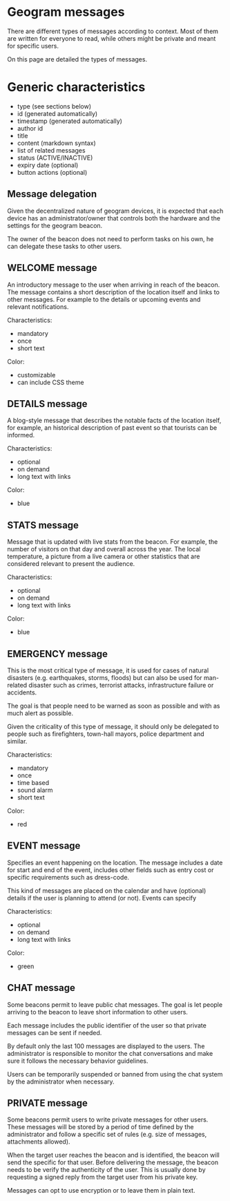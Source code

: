 # Geogram messages

There are different types of messages according to context.
Most of them are written for everyone to read, while others
might be private and meant for specific users.

On this page are detailed the types of messages.

# Generic characteristics

+ type (see sections below)
+ id (generated automatically)
+ timestamp (generated automatically)
+ author id
+ title
+ content (markdown syntax)
+ list of related messages
+ status (ACTIVE/INACTIVE)
+ expiry date (optional)
+ button actions (optional)


## Message delegation

Given the decentralized nature of geogram devices, it is
expected that each device has an administrator/owner that
controls both the hardware and the settings for the
geogram beacon.

The owner of the beacon does not need to perform tasks
on his own, he can delegate these tasks to other users.


## WELCOME message

An introductory message to the user when arriving in reach of
the beacon. The message contains a short description of the
location itself and links to other messages. For example to
the details or upcoming events and relevant notifications.

Characteristics:
+ mandatory
+ once
+ short text

Color:
+ customizable
+ can include CSS theme


## DETAILS message

A blog-style message that describes the notable facts of the
location itself, for example, an historical description of
past event so that tourists can be informed.

Characteristics:
+ optional
+ on demand
+ long text with links

Color:
+ blue

## STATS message

Message that is updated with live stats from the beacon.
For example, the number of visitors on that day and overall across
the year. The local temperature, a picture from a live camera or
other statistics that are considered relevant to present the
audience.

Characteristics:
+ optional
+ on demand
+ long text with links

Color:
+ blue


## EMERGENCY message

This is the most critical type of message, it is used for
cases of natural disasters (e.g. earthquakes, storms, floods)
but can also be used for man-related disaster such as crimes,
terrorist attacks, infrastructure failure or accidents.

The goal is that people need to be warned as soon as possible
and with as much alert as possible.

Given the criticality of this type of message, it should only
be delegated to people such as firefighters, town-hall mayors,
police department and similar.

Characteristics:
+ mandatory
+ once
+ time based
+ sound alarm
+ short text

Color:
+ red


## EVENT message

Specifies an event happening on the location.
The message includes a date for start and end of the
event, includes other fields such as entry cost or
specific requirements such as dress-code.

This kind of messages are placed on the calendar
and have (optional) details if the user is planning
to attend (or not). Events can specify

Characteristics:
+ optional
+ on demand
+ long text with links

Color:
+ green


## CHAT message

Some beacons permit to leave public chat messages.
The goal is let people arriving to the beacon to leave
short information to other users.

Each message includes the public identifier of the user
so that private messages can be sent if needed.

By default only the last 100 messages are displayed to
the users. The administrator is responsible to monitor
the chat conversations and make sure it follows the
necessary behavior guidelines.

Users can be temporarily suspended or banned from using
the chat system by the administrator when necessary.


## PRIVATE message

Some beacons permit users to write private messages for
other users. These messages will be stored by a period
of time defined by the administrator and follow a specific
set of rules (e.g. size of messages, attachments allowed).

When the target user reaches the beacon and is identified,
the beacon will send the specific for that user. Before
delivering the message, the beacon needs to be verify the
authenticity of the user. This is usually done by requesting
a signed reply from the target user from his private key.

Messages can opt to use encryption or to leave them in plain
text.
